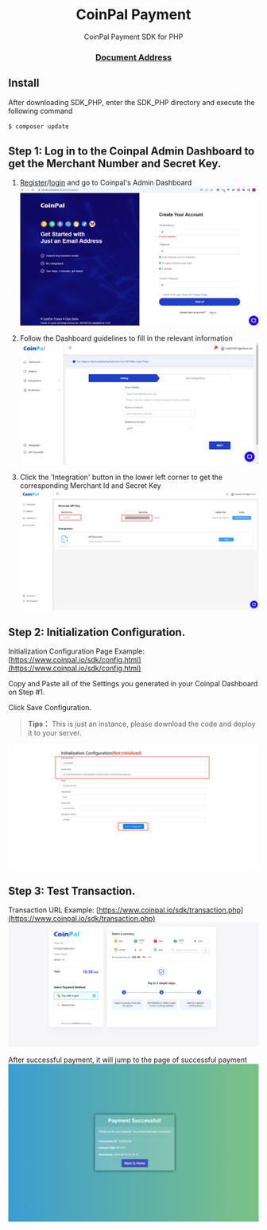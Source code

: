 <h1 align="center"> CoinPal Payment </h1>
<p align="center"> CoinPal Payment SDK for PHP</p>
<h3 align="center"> <a target="_blank" href="https://docs.coinpal.io/">Document Address</a> </h3>

## Install

After downloading SDK_PHP, enter the SDK_PHP directory and execute the following command

```php
$ composer update
```

## Step 1: Log in to the Coinpal Admin Dashboard to get the Merchant Number and Secret Key.
1. [Register](https://portal.coinpal.io/#/admin/register)/[login](https://portal.coinpal.io/#/admin/login) and go to Coinpal's Admin Dashboard 
![](./img/register.png)

2. Follow the Dashboard guidelines to fill in the relevant information
![](./img/kyb.png)
3. Click the 'Integration' button in the lower left corner to get the corresponding Merchant Id and Secret Key
![](./img/api-key.png)

## Step 2: Initialization Configuration.

Initialization Configuration Page Example: [https://www.coinpal.io/sdk/config.html](https://www.coinpal.io/sdk/config.html)

Copy and Paste all of the Settings you generated in your Coinpal Dashboard on Step #1.

Click Save Configuration.

> **Tips：**
> This is just an instance, please download the code and deploy it to your server.
  
![](./img/config.png)

## Step 3: Test Transaction.

Transaction URL Example: [https://www.coinpal.io/sdk/transaction.php](https://www.coinpal.io/sdk/transaction.php)
![](./img/payment.png)

After successful payment, it will jump to the page of successful payment
![](./img/success.png)




            
